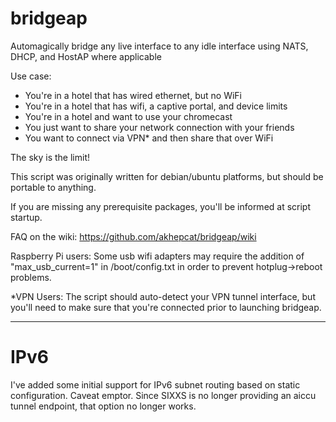 # bridgeap
Automagically bridge any live interface to any idle interface using NATS, DHCP, and HostAP where applicable

Use case:
  * You're in a hotel that has wired ethernet, but no WiFi
  * You're in a hotel that has wifi, a captive portal, and device limits
  * You're in a hotel and want to use your chromecast
  * You just want to share your network connection with your friends
  * You want to connect via VPN* and then share that over WiFi
  
  The sky is the limit!

This script was originally written for debian/ubuntu platforms, but should be portable to anything.

If you are missing any prerequisite packages, you'll be informed at script startup.

FAQ on the wiki: https://github.com/akhepcat/bridgeap/wiki

Raspberry Pi users:
  Some usb wifi adapters may require the addition of "max_usb_current=1"  in /boot/config.txt
in order to prevent hotplug->reboot problems.

\*VPN Users:
  The script should auto-detect your VPN tunnel interface, but you'll need to make sure that you're
connected prior to launching bridgeap.

***

# IPv6


I've added some initial support for IPv6 subnet routing based on static configuration.  Caveat emptor.
Since SIXXS is no longer providing an aiccu tunnel endpoint, that option no longer works.
